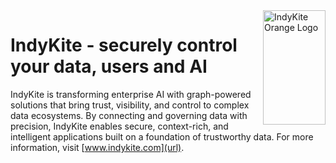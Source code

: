 <div align="left">
<img src="[https://github.com/indykite/.github/blob/79a9effb698ee9e82bdbd43bccf52db111b02343/assets/squareformatlogo.png](https://github.com/indykite/.github/blob/master/assets/squareformatlogo.png)" alt="IndyKite Orange Logo" width="100px" height="183px" align="right">
</div>  

 
<div align="left">
 
# IndyKite - securely control your data, users and AI

IndyKite is transforming enterprise AI with graph-powered solutions that bring trust, visibility, and control to complex data ecosystems. By connecting and governing data with precision, IndyKite enables secure, context-rich, and intelligent applications built on a foundation of trustworthy data.
For more information, visit [www.indykite.com](url).
 
  
</div>

